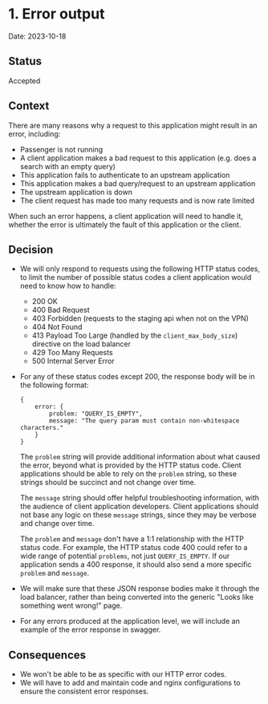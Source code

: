 # 1. Error output

Date: 2023-10-18

## Status

Accepted

## Context

There are many reasons why a request to this application might result in an
error, including:

* Passenger is not running
* A client application makes a bad request to this application (e.g.
does a search with an empty query)
* This application fails to authenticate to an upstream application
* This application makes a bad query/request to an upstream application
* The upstream application is down
* The client request has made too many requests and is now rate limited

When such an error happens, a client application will need to handle it,
whether the error is ultimately the fault of this application or the client.

## Decision

* We will only respond to requests using the following HTTP status codes,
to limit the number of possible status codes a client application would
need to know how to handle:
    * 200 OK
    * 400 Bad Request
    * 403 Forbidden (requests to the staging api when not on the VPN)
    * 404 Not Found
    * 413 Payload Too Large (handled by the `client_max_body_size`) directive
    on the load balancer
    * 429 Too Many Requests
    * 500 Internal Server Error
* For any of these status codes except 200, the response body will
be in the following format:
    ```
    {
        error: {
            problem: "QUERY_IS_EMPTY",
            message: "The query param must contain non-whitespace characters."
        }
    }
    ```
    The `problem` string will provide additional information about what caused the
    error, beyond what is provided by the HTTP status code.  Client applications
    should be able to rely on the `problem` string, so these strings should be
    succinct and not change over time.

    The `message` string should offer helpful troubleshooting information, with
    the audience of client application developers.  Client applications should
    not base any logic on these `message` strings, since they may be verbose and
    change over time.

    The `problem` and `message` don't have a 1:1 relationship with the HTTP status
    code.  For example, the HTTP status code 400 could refer to a wide range of
    potential `problems`, not just `QUERY_IS_EMPTY`.  If our application sends a
    400 response, it should also send a more specific `problem` and `message`.
* We will make sure that these JSON response bodies make it through the load
balancer, rather than being converted into the generic "Looks like something
went wrong!" page.
* For any errors produced at the application level,
we will include an example of the error response in
swagger.

## Consequences

* We won't be able to be as specific with our HTTP error
codes.
* We will have to add and maintain code and nginx configurations
to ensure the consistent error responses.
